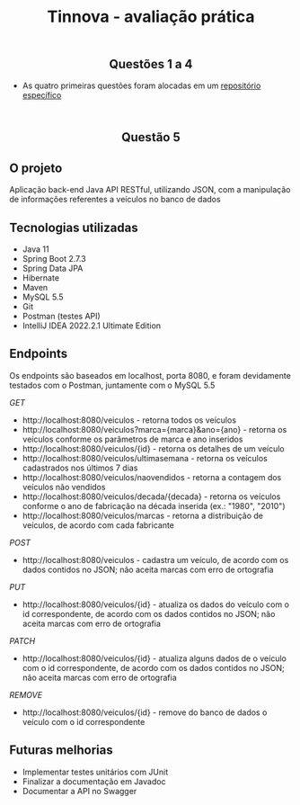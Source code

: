<h1 align="center">
    <br>Tinnova - avaliação prática<br/>
</h1>

<h2 align="center">
    <br>Questões 1 a 4<br/>
</h2>

- As quatro primeiras questões foram alocadas em um [repositório específico](https://github.com/fabianosms/recruitment-tinnova-questoes1a4)

<h2 align="center">
    <br>Questão 5<br/>
</h2>

## O projeto

Aplicação back-end Java API RESTful, utilizando JSON, com a manipulação de informações referentes a veículos no banco de dados


## Tecnologias utilizadas

- Java 11
- Spring Boot 2.7.3
- Spring Data JPA
- Hibernate
- Maven
- MySQL 5.5
- Git
- Postman (testes API)
- IntelliJ IDEA 2022.2.1 Ultimate Edition


## Endpoints

Os endpoints são baseados em localhost, porta 8080, e foram devidamente testados com o Postman, juntamente com o MySQL 5.5

*GET*
- http://localhost:8080/veiculos - retorna todos os veículos
- http://localhost:8080/veiculos?marca={marca}&ano={ano} - retorna os veículos conforme os parâmetros de marca e ano inseridos
- http://localhost:8080/veiculos/{id} - retorna os detalhes de um veículo
- http://localhost:8080/veiculos/ultimasemana - retorna os veículos cadastrados nos últimos 7 dias
- http://localhost:8080/veiculos/naovendidos - retorna a contagem dos veículos não vendidos
- http://localhost:8080/veiculos/decada/{decada} - retorna os veículos conforme o ano de fabricação na década inserida (ex.: "1980", "2010")
- http://localhost:8080/veiculos/marcas - retorna a distribuição de veículos, de acordo com cada fabricante

*POST*
- http://localhost:8080/veiculos - cadastra um veículo, de acordo com os dados contidos no JSON; não aceita marcas com erro de ortografia

*PUT*
- http://localhost:8080/veiculos/{id} - atualiza os dados do veículo com o id correspondente, de acordo com os dados contidos no JSON; não aceita marcas com erro de ortografia

*PATCH*
- http://localhost:8080/veiculos/{id} - atualiza alguns dados de o veículo com o id correspondente, de acordo com os dados contidos no JSON; não aceita marcas com erro de ortografia

*REMOVE*
- http://localhost:8080/veiculos/{id} - remove do banco de dados o veículo com o id correspondente


## Futuras melhorias

- Implementar testes unitários com JUnit
- Finalizar a documentação em Javadoc
- Documentar a API no Swagger
